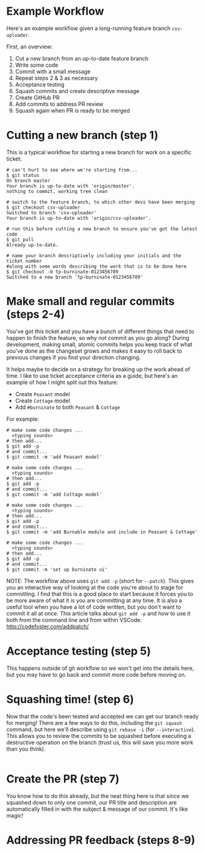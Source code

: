 # Example Workflow

Here's an example workflow given a long-running feature branch `csv-uploader`.

First, an overview:
1. Cut a new branch from an up-to-date feature branch
2. Write some code
3. Commit with a small message
4. Repeat steps 2 & 3 as necessary
5. Acceptance testing
6. Squash commits and create descriptive message
7. Create GitHub PR
8. Add commits to address PR review
9. Squash again when PR is ready to be merged

# Cutting a new branch (step 1)

This is a typical workflow for starting a new branch for work on a specific
ticket:

```
# can't hurt to see where we're starting from...
$ git status
On branch master
Your branch is up-to-date with 'origin/master'.
nothing to commit, working tree clean

# switch to the feature branch, to which other devs have been merging
$ git checkout csv-uploader
Switched to branch 'csv-uploader'
Your branch is up-to-date with 'origin/csv-uploader'.

# run this before cutting a new branch to ensure you've got the latest code
$ git pull
Already up-to-date.

# name your branch descriptively including your initials and the ticket number
#along with some words describing the work that is to be done here
$ git checkout -b tp-burninate-0123456789
Switched to a new branch 'tp-burninate-0123456789'
```

# Make small and regular commits (steps 2-4)

You've got this ticket and you have a bunch of different things that need to
happen to finish the feature, so why not commit as you go along? During
development, making small, atomic commits helps you keep track of what you've
done as the changeset grows and makes it easy to roll back to previous changes
if you find your direction changing.

It helps maybe to decide on a strategy for breaking up the work ahead of time.
I like to use ticket acceptance criteria as a guide, but here's an example of
how I might split out this feature:
- Create `Peasant` model
- Create `Cottage` model
- Add `#burninate` to both `Peasant` & `Cottage`

For example:

```
# make some code changes ...
  <typing sounds>
# then add...
$ git add -p
# and commit...
$ git commit -m 'add Peasant model'

# make some code changes ...
  <typing sounds>
# then add...
$ git add -p
# and commit...
$ git commit -m 'add Cottage model'

# make some code changes ...
  <typing sounds>
# then add...
$ git add -p
# and commit...
$ git commit -m 'add Burnable module and include in Peasant & Cottage'

# make some code changes ...
  <typing sounds>
# then add...
$ git add -p
# and commit...
$ git commit -m 'set up burninate ui'
```

NOTE: The workflow above uses `git add -p` (short for `--patch`). This gives you
an interactive way of looking at the code you're about to stage for committing.
I find that this is a good place to start because it forces you to be more aware
of what it is you are committing at any time. It is also a useful tool when you
have a lot of code written, but you don't want to commit it all at once.  This
article talks about `git add -p` and how to use it both from the command line and
from within VSCode: http://codefoster.com/addpatch/

# Acceptance testing (step 5)
This happens outside of git workflow so we won't get into the details here, but
you may have to go back and commit more code before moving on.

# Squashing time! (step 6)
Now that the code's been tested and accepted we can get our branch ready for
merging! There are a few ways to do this, including the `git squash` command,
but here we'll describe using `git rebase -i` (for `--interactive`). This
allows you to review the commits to be squashed before executing a destructive
operation on the branch (trust us, this will save you more work than you think).

```
```


# Create the PR (step 7)
You know how to do this already, but the neat thing here is that since we
squashed down to only one commit, our PR title and description are automatically
filled in with the subject & message of our commit. It's like magic!

# Addressing PR feedback (steps 8-9)

